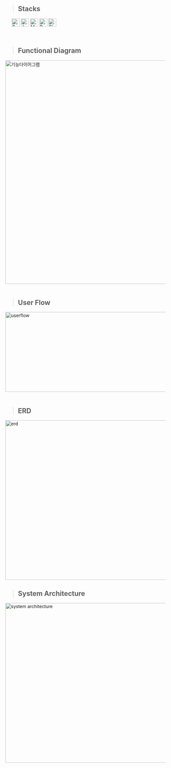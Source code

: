 >## Stacks
<p>
  &nbsp;&nbsp;&nbsp;&nbsp;
  <img src="https://img.shields.io/badge/Spring-6DB33F?style=flat-square&logo=Spring&logoColor=white" alt="Spring" height="25px"/>
  <img src="https://img.shields.io/badge/Java-007396?style=flat-square&logo=java&logoColor=white" alt="Java" height="25px"/>
  <img src="https://img.shields.io/badge/MySql-4479A1?style=flat-square&logo=mysql&logoColor=white" alt="MySQL" height="25px"/>
  <img src="https://img.shields.io/badge/Dart-0175C2?style=flat-square&logo=Dart&logoColor=white" alt="Dart" height="25px"/>
  <img src="https://img.shields.io/badge/Flutter-02569B?style=flat-square&logo=Flutter&logoColor=white" alt="Flutter" height="25px"/>
</p>
<br>

>## Functional Diagram
<img src="https://github.com/user-attachments/assets/683678b3-0ca0-48a3-9614-31b7927cc227" alt="기능다이어그램" width="700"/>

</br>
<br>

>## User Flow
<img src="https://github.com/user-attachments/assets/6a5ceb27-9a9d-41bf-aef5-d2bc6ed171c3" alt="userflow" width="1200" height="250"/>

<br>
</br>

>## ERD
<img src="https://github.com/user-attachments/assets/59a7f29f-e933-46f5-a34c-ce4be38b5efb" alt="erd" width="900" height="500"/>


<br>

>## System Architecture
<img src="https://github.com/user-attachments/assets/4b7e0dc9-192b-45d2-bc24-26dad190001f" alt="system architecture" width="1000" height="500"/>
